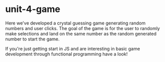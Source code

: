 # unit-4-game

Here we've developed a crystal guessing game generating random numbers and user clicks. The goal of the game is for the user to randomly make selections and land on the same number as the random generated number to start the game.

If you're just getting start in JS and are interesting in basic game development through functional programming have a look!

